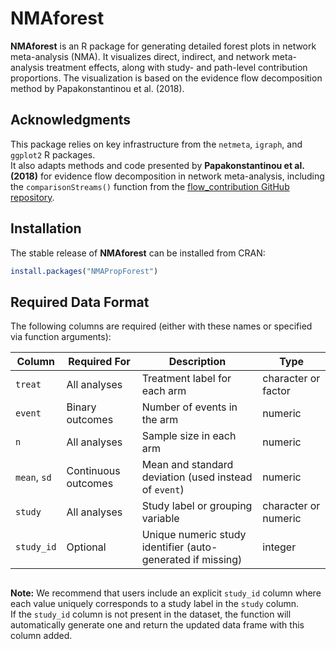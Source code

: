 
# NMAforest

<!-- badges: start -->
<!-- badges: end -->

**NMAforest** is an R package for generating detailed forest plots in network meta-analysis (NMA). It visualizes direct, indirect, and network meta-analysis treatment effects, along with study- and path-level contribution proportions. The visualization is based on the evidence flow decomposition method by Papakonstantinou et al. (2018).


## Acknowledgments

This package relies on key infrastructure from the `netmeta`, `igraph`, and `ggplot2` R packages.  
It also adapts methods and code presented by **Papakonstantinou et al. (2018)** for evidence flow decomposition in network meta-analysis, including the `comparisonStreams()` function from the [flow_contribution GitHub repository](https://github.com/esm-ispm-unibe-ch/flow_contribution).

## Installation

The stable release of **NMAforest** can be installed from CRAN:

```r
install.packages("NMAPropForest")
```


## Required Data Format

The following columns are required (either with these names or specified via function arguments):

| Column     | Required For       | Description                                                  | Type                  |
|------------|--------------------|--------------------------------------------------------------|-----------------------|
|  `treat`    | All analyses        | Treatment label for each arm                                 | character or factor   |
|  `event`    | Binary outcomes     | Number of events in the arm                                  | numeric               |
|  `n`        | All analyses        | Sample size in each arm                                      | numeric               |
|  `mean`, `sd` | Continuous outcomes | Mean and standard deviation (used instead of `event`)        | numeric               |
|  `study`    | All analyses        | Study label or grouping variable                             | character or numeric  |
|  `study_id`       | Optional            | Unique numeric study identifier (auto-generated if missing)  | integer               |

##
**Note:** We recommend that users include an explicit `study_id` column where each value uniquely corresponds to a study label in the `study` column.  
If the `study_id` column is not present in the dataset, the function will automatically generate one and return the updated data frame with this column added.
